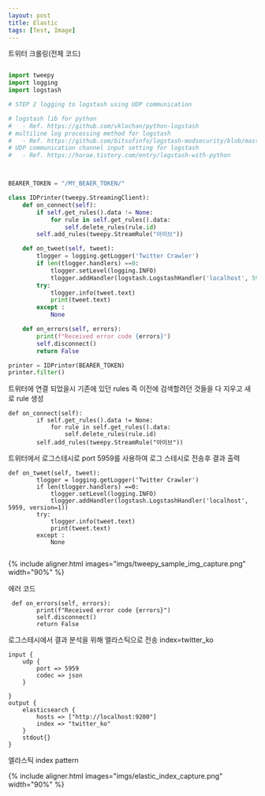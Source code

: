 ```yaml
---
layout: post
title: Elastic
tags: [Test, Image]
---
```


트위터 크롤링(전체 코드)

```python

import tweepy
import logging
import logstash

# STEP 2 logging to logstash using UDP communication

# logstash lib for python
#   - Ref. https://github.com/vklochan/python-logstash
# multiline log processing method for logstash
#   - Ref. https://github.com/bitsofinfo/logstash-modsecurity/blob/master/1010_input_file_example.conf
# UDP communication channel input setting for logstash
#   - Ref. https://horae.tistory.com/entry/logstash-with-python



BEARER_TOKEN = "/MY_BEAER_TOKEN/"

class IDPrinter(tweepy.StreamingClient):
    def on_connect(self):
        if self.get_rules().data != None:
            for rule in self.get_rules().data:
                self.delete_rules(rule.id)   
        self.add_rules(tweepy.StreamRule("아이브"))

    def on_tweet(self, tweet):
        tlogger = logging.getLogger('Twitter Crawler')
        if len(tlogger.handlers) ==0:
            tlogger.setLevel(logging.INFO)
            tlogger.addHandler(logstash.LogstashHandler('localhost', 5959, version=1))
        try:
            tlogger.info(tweet.text)
            print(tweet.text)
        except :
            None

    def on_errors(self, errors):
        print(f"Received error code {errors}")
        self.disconnect()
        return False

printer = IDPrinter(BEARER_TOKEN)
printer.filter()

```

트위터에 연결 되었을시 기존에 있던 rules 즉 이전에 검색할려던 것들을 다 지우고 새로 rule 생성

```
def on_connect(self):
        if self.get_rules().data != None:
            for rule in self.get_rules().data:
                self.delete_rules(rule.id)   
        self.add_rules(tweepy.StreamRule("아이브"))
```

트위터에서 로그스테시로 port 5959를 사용하여 로그 스테시로 전송후 결과 출력

```
def on_tweet(self, tweet):
        tlogger = logging.getLogger('Twitter Crawler')
        if len(tlogger.handlers) ==0:
            tlogger.setLevel(logging.INFO)
            tlogger.addHandler(logstash.LogstashHandler('localhost', 5959, version=1))
        try:
            tlogger.info(tweet.text)
            print(tweet.text)
        except :
            None
            
```
{% include aligner.html images="imgs/tweepy_sample_img_capture.png" width="90%" %}
 
에러 코드
```
 def on_errors(self, errors):
        print(f"Received error code {errors}")
        self.disconnect()
        return False
```


로그스테시에서 결과 분석을 위해 엘라스틱으로 전송 index=twitter_ko

```
input {
    udp {
	    port => 5959
	    codec => json
    }
    
}
output {
    elasticsearch {
        hosts => ["http://localhost:9200"]
        index => "twitter_ko"
    }
    stdout{}
}
```

엘라스틱 index pattern

{% include aligner.html images="imgs/elastic_index_capture.png" width="90%" %}



